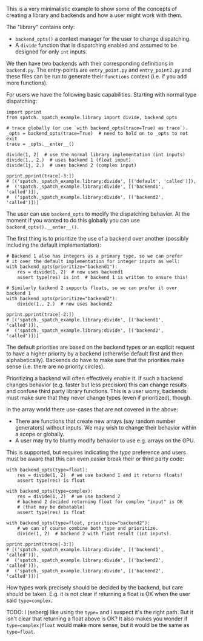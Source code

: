 This is a very minimalistic example to show some of the concepts of
creating a library and backends and how a user might work with them.

The "library" contains only:
* `backend_opts()` a context manager for the user to change dispatching.
* A `divide` function that is dispatching enabled and assumed to be
  designed for only `int` inputs.

We then have two backends with their corresponding definitions in `backend.py`.
The entry-points are `entry_point.py` and `entry_point2.py` and these files
can be run to generate their `functions` context (i.e. if you add more functions).

For users we have the following basic capabilities.  Starting with normal
type dispatching:
```
import pprint
from spatch._spatch_example.library import divide, backend_opts

# trace globally (or use `with backend_opts(trace=True) as trace`).
_opts = backend_opts(trace=True)  # need to hold on to _opts to not exit
trace = _opts.__enter__()

divide(1, 2)  # use the normal library implementation (int inputs)
divide(1., 2.)  # uses backend 1 (float input)
divide(1j, 2.)  # uses backend 2 (complex input)

pprint.pprint(trace[-3:])
# [('spatch._spatch_example.library:divide', [('default', 'called')]),
#  ('spatch._spatch_example.library:divide', [('backend1', 'called')]),
#  ('spatch._spatch_example.library:divide', [('backend2', 'called')])]
```

The user can use `backend_opts` to modify the dispatching behavior.  At the moment
if you wanted to do this globally you can use `backend_opts().__enter__()`.

The first thing is to prioritize the use of a backend over another (possibly
including the default implementation):
```
# Backend 1 also has integers as a primary type, so we can prefer
# it over the default implementation for integer inputs as well:
with backend_opts(prioritize="backend1"):
    res = divide(1, 2)  # now uses backend1
    assert type(res) is int  # backend 1 is written to ensure this!

# Similarly backend 2 supports floats, so we can prefer it over backend 1
with backend_opts(prioritize="backend2"):
    divide(1., 2.)  # now uses backend2

pprint.pprint(trace[-2:])
# [('spatch._spatch_example.library:divide', [('backend1', 'called')]),
#  ('spatch._spatch_example.library:divide', [('backend2', 'called')])] 
```
The default priorities are based on the backend types or an explicit request to have
a higher priority by a backend (otherwise default first and then alphabetically).
Backends do have to make sure that the priorities make sense (i.e. there are no
priority circles).

Prioritizing a backend will often effectively enable it.  If such a backend changes
behavior (e.g. faster but less precision) this can change results and confuse third
party library functions.
This is a user worry, backends must make sure that they never change types (even if
prioritized), though.

In the array world there use-cases that are not covered in the above:
* There are functions that create new arrays (say random number generators)
  without inputs.  We may wish to change their behavior within a scope or
  globally.
* A user may try to bluntly modify behavior to use e.g. arrays on the GPU.

This is supported, but requires indicating the _type_ preference and users
must be aware that this can even easier break their or third party code:
```
with backend_opts(type=float):
    res = divide(1, 2)  # we use backend 1 and it returns floats!
    assert type(res) is float

with backend_opts(type=complex):
    res = divide(1, 2)  # we use backend 2
    # backend 2 decided returning float for complex "input" is OK
    # (that may be debatable)
    assert type(res) is float

with backend_opts(type=float, prioritize="backend2"):
    # we can of course combine both type and prioritize.
    divide(1, 2)  # backend 2 with float result (int inputs).

pprint.pprint(trace[-3:])
# [('spatch._spatch_example.library:divide', [('backend1', 'called')]),
#  ('spatch._spatch_example.library:divide', [('backend2', 'called')]),
#  ('spatch._spatch_example.library:divide', [('backend2', 'called')])]
```
How types work precisely should be decided by the backend, but care should be taken.
E.g. it is not clear if returning a float is OK when the user said `type=complex`.

TODO: I (seberg) like using the `type=` and I suspect it's the right path.  But it
isn't clear that returning a float above is OK?  It also makes you wonder if
`type=complex|float` would make more sense, but it would be the same as `type=float`.

